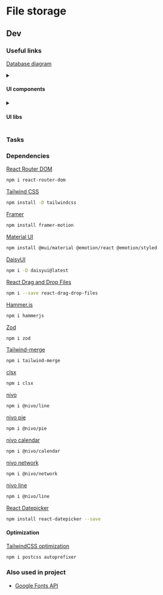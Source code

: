 # File storage
<!-- Ctrl + Shift + V -->

## Dev

### Useful links

[Database diagram](https://dbdiagram.io/d/64bd4ad502bd1c4a5e8bf005)

<details>
<summary><h4>UI components<h4></summary>

- [MerakiUI](https://merakiui.com/components)
- [HyperUI](https://www.hyperui.dev/)
- [TailwindUI](https://tailwindui.com/)
- [TailwindComponents](https://tailwindcomponents.com/)
- [Flowbite](https://flowbite.com/#components)

</details>

<details>
<summary><h4>UI libs<h4></summary>

- [Radix UI](https://www.radix-ui.com/primitives/docs/overview/getting-started)
- [shadcn](https://ui.shadcn.com/)
- [daisyUI](https://daisyui.com/components/)
- [Nivo examples](https://nivo.rocks/storybook/?path=/docs/pie--docs)

</details>

### Tasks

### Dependencies

[React Router DOM](https://www.npmjs.com/package/react-router-dom)

```bash
npm i react-router-dom
```

[Tailwind CSS](https://tailwindcss.com/docs/guides/create-react-app)

```bash
npm install -D tailwindcss
```

[Framer](https://www.framer.com/motion/introduction/)

```bash
npm install framer-motion
```

[Material UI](https://mui.com/material-ui/react-modal/)

```bash
npm install @mui/material @emotion/react @emotion/styled
```

[DaisyUI](https://daisyui.com/docs/install/)

```bash
npm i -D daisyui@latest
```

[React Drag and Drop Files](https://github.com/KarimMokhtar/react-drag-drop-files)

```bash
npm i --save react-drag-drop-files
```

[Hammer.js](https://www.npmjs.com/package/hammerjs)

```bash
npm i hammerjs
```

[Zod](https://zod.dev/)

```bash
npm i zod
```

[Tailwind-merge](https://www.npmjs.com/package/tailwind-merge?activeTab=readme)

```bash
npm i tailwind-merge
```

[clsx](https://www.npmjs.com/package/clsx)

```bash
npm i clsx
```

[nivo](https://nivo.rocks/)

```bash
npm i @nivo/line
```

[nivo pie](https://nivo.rocks/pie/)

```bash
npm i @nivo/pie
```

[nivo calendar](https://nivo.rocks/calendar/)

```bash
npm i @nivo/calendar
```

[nivo network](https://nivo.rocks/network/)

```bash
npm i @nivo/network
```

[nivo line](https://nivo.rocks/line/)

```bash
npm i @nivo/line
```

[React Datepicker](https://reactdatepicker.com/)

```bash
npm install react-datepicker --save
```

#### Optimization

[TailwindCSS optimization](https://tailwindcss.com/docs/optimizing-for-production)

```bash
npm i postcss autoprefixer
```

### Also used in project

- [Google Fonts API](https://developers.google.com/fonts/docs/developer_api?hl=ru#APIKey)
